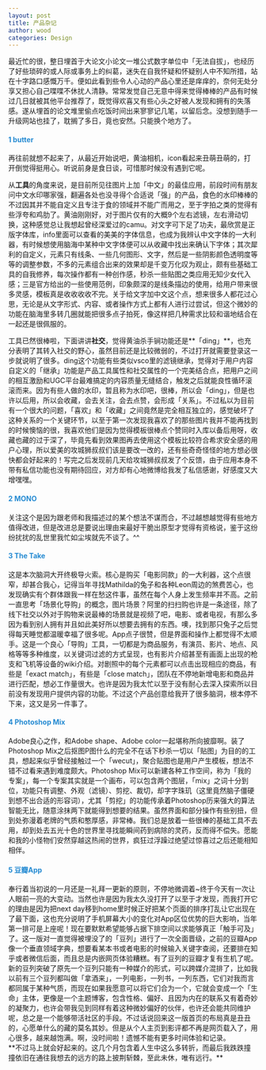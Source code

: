 ```yaml
---
layout: post
title: 产品杂记
author: wood
categories: Design
---
```


最近忙的很，整日埋首于大论文小论文一堆公式数字单位中「无法自拔」，也经历了好些琐碎的或人际或事务上的纠葛，迷失在自我怀疑和怀疑别人中不知所措，站在十字路口感慨万千。便如此看到些令人心动的产品心里还是痒痒的，奈何无处分享又担心自己喋喋不休扰人清静。常常发觉自己无意中得来觉得棒棒的产品有时候过几日就被其他平台推荐了，既觉得欢喜又有些心头之好被人发现和拥有的失落感。遂从埋首的论文堆里偷点吃饭时间出来寥寥记几笔，以留后念。没想到随手一升级网站也挂了，耽搁了多日，竟也安然。只能换个地方了。



<h4 style="color:#268bd2;">1 butter</h4>
再往前就想不起来了，从最近开始说吧，黄油相机，icon看起来丑萌丑萌的，打开倒觉得挺用心。听说前身是食日谈，可惜那时候没有遇到它呢。

从**工具**的角度来说，是目前所见往图片上加「中文」的最佳应用，前段时间有朋友问中文水印哪家强，翻遍各处也没寻得个合适说「强」的产品，食色的水印棒棒的不过因其并不能自定义且专注于食的领域并不能广而用之，至于字拍之类的觉得有些浮夸和鸡肋了。黄油刚刚好，对于图片仅有的大概9个左右滤镜，左右滑动切换，这种感觉总让我想起曾经深爱过的camu。对文字可下足了功夫，最欣赏是正版字体库，info里面可以查看的美美的字体信息，也成为我辨认中文字体的一大利器，有时候想使用脑海中某种中文字体便可以从收藏中找出来确认下字体；其次犀利的自定义，元素只有线条、一些几何图形、文字，然后是一些阴影颜色透明度等等的调整参数，不多的元素组合出来的效果却是千变万化叹为观止，颇有些基础工具的自我修养，每次操作都有一种创作感，秒杀一些贴图之类应用无知少女代入感；三是官方给出的一些使用范例，印象颇深的是线条描边的使用，给用户带来很多灵感，模板真是收收收收不完。关于给文字加中文这个点，想来很多人都花过心思，无论是从文字形式、内容、或者操作方式上都有人进行过尝试，但这个微妙的功能在脑海里多转几圈就能把很多点子拍死，像这样把几种需求比较和谐地结合在一起还是很佩服的。

工具已然很棒啦，下面讲讲**社交**，觉得黄油杀手锏功能还是**「ding」**，也充分表明了其转入社交的野心，虽然目前还是比较微弱的，不过打开就需要登录这一步就说明了很多。ding这个功能有些类似vsco里的滤镜继承，觉得对于用户内容自定义的「继承」功能是产品工具属性和社交属性的一个完美结合点，把用户之间的相互激励和UGC平台最难搞定的内容质量无缝结合，触发之后就能良性循环滚滚而来。因为有些人做的水印，暂且称为水印吧，很棒，所以会「ding」，但是也许以后用，所以会收藏，会去关注，会去点赞，会形成「关系」。不过私以为目前有一个很大的问题，「喜欢」和「收藏」之间竟然是完全相互独立的，感觉破坏了这种关系的一个关键环节，以至于第一次发现我喜欢了的那些图片我并不能再找到的时候懊恼的很，我喜欢他们是因为觉得模板很棒点个赞同时入库以备后用呀，收藏也藏的过于深了，毕竟先看到效果图再去使用这个模板比较符合希求安全感的用户心理，所以爱美的攻城狮叔叔们该是要改一改的，还有些奇奇怪怪的地方想必很快都会好起来的！写完之后发现前几天给攻城狮叔叔发了个反馈，由于应用本身不带有私信功能也没有期待回应，对方却有心地微博给我发了私信感谢，好感度又大增嘿嘿。

<h4 style="color:#268bd2;">2 MONO</H4>
关注这个是因为跟老师和我描述过的某个想法不谋而合，不过越想越觉得有些地方值得改进，但是改进总是要说出理由来最好干脆出原型才觉得有资格说，鉴于这纷纷扰扰的乱世里我忙如尘埃就先不谈了。^^

<h4 style="color:#268bd2;">3 The Take</H4>
这是本次脑洞大开终极导火索。核心是购买「电影同款」的一大利器，这个点很窄，却甚合我心，记得当年寻找Mathilda的兔子和各种Leon周边的煞费苦心，也发现确实有个群体跟我一样在愁这件事，虽然在每个人身上发生频率并不高。之前一直思考「场景化导购」的概念，图片场景？阿里的扫扫购也许是一条途径，除了线下社交以外对于购物来说最棒的场景就是视频了吧，电影、或者电视，有那么多因为看到别人拥有并且如此美好所以想要去拥有的东西。噢，找到那只兔子之后觉得每天睡觉都温暖幸福了很多呢。App点子很赞，但是界面和操作上都觉得不太顺手。这是一个良心「导购」工具，一切都是为商品服务，有演员、影片、地点、风格等等多种维度，以关键词过滤的方式呈现，也有影片介绍甚至有画面上出现的枪支和飞机等设备的wiki介绍。对剧照中的每个元素都可以点击出现相应的商品，有些是「exact match」，有些是「close match」，团队在不停地新增电影和商品并进行匹配，想必工作量很大。也许是因为我太忙以至于没有耐心去深入探索所以目前没有发现用户提供内容的功能。不过这个产品创意给我开了很多脑洞，根本停不下来，这又是另一件事了。

<h4 style="color:#268bd2;">4 Photoshop Mix</H4>
Adobe良心之作，和Adobe shape、Adobe color一起堪称所向披靡啊。装了Photoshop Mix之后抠图P图什么的完全不在话下秒杀一切以「贴图」为目的的工具，想起来似乎曾经接触过一个「wecut」，聚合贴图也是用户产生模板，想法不错不过看来遇到难度颇大。Photoshop Mix可以新建各种工作空间，称为「我的专案」，每一个专案其实就是一个画布，可以包含两个图层，「mix」之词十分到位，功能只有调整、外观（滤镜）、剪挖、裁切，却字字珠玑（这里竟然脑子僵硬到想不出合适的形容词），尤其「剪挖」的功能传承着Photoshop历来强大的算法智能无比，随意涂抹两下就能得到想要的结果。虽然界面和部分操作有些别扭，但到处弥漫着老牌的气质和憨厚感，非常棒。我们总是放着一些很棒的基础工具不去用，却到处去五光十色的世界里寻找能瞬间药到病除的灵药，反而得不偿失。愿能和我的小怪物们安然穿越这热闹的世界，疯狂过浮躁过绝望过惊喜过之后还能相知相伴。

<h4 style="color:#268bd2;">5 豆瓣App</H4>
奉行着当初说的一月还是一礼拜一更新的原则，不停地微调着~终于今天有一次让人眼前一亮的大变动。当然也许是因为我太久没打开了以至于才发现，而我打开它的理由是因为把next day移到home里时候正好把某个页面的排序打乱让它出现在了最下面，这也充分说明了手机屏幕大小的变化对App区位优势的巨大影响，当年第一排可是上座呢！现在要默默希望能够占据下排空间以求能够真正「触手可及」了。这一版对一直觉得被埋没了的「豆列」进行了一次全面晋级，之前的豆瓣App像一个垂直领域字典，想要看某本书或者电影的时候输入关键字查阅，还要排在知乎或者微信后面，而且总是内嵌网页体验糟糕。有了豆列的豆瓣才复有生机了呢。新的豆列突破了原先一个豆列只能有一种媒介的形式，可以跨媒介混排了，比如我以前有三个豆列都叫做「拿酒来」，一列电影，一列书，一列东西，它们对我而言都同属于某种气质，而现在如果我愿意可以将它们合为一个，它就会变成一个「生命」主体，更像是一个主题博客，包含性格、偏好、且因为内在的联系又有着奇妙的凝聚力，也许会带我见到同样有着这种微妙偏好的伙伴，也许还会能共同维护呢，总之是一个能够带活社区的手段。不过话说回来这一版首页的布局真是丑丑的，心愿单什么的藏的莫名其妙。但是从个人主页到影评都不再是网页载入了，用心很多，越来越饱满。啊，没时间啦！遗憾不能有更多时间体验和记录。

<br>
**不过马上就会好起来的。这几个月包含着人生中这么多转折，而最后我跌跌撞撞依旧在通往我想去的远方的路上披荆斩棘，至此未休，唯有远行。**